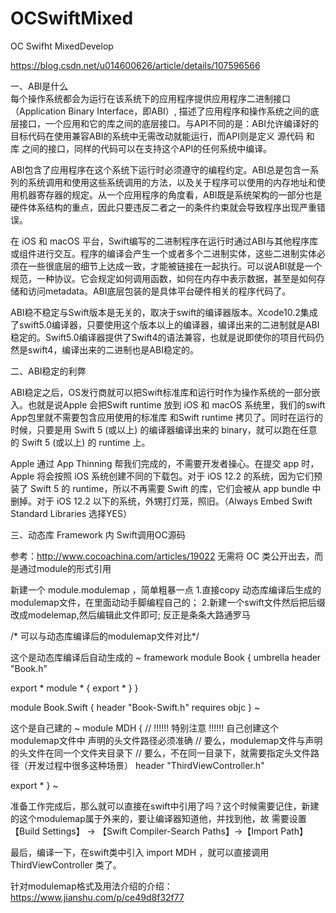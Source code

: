 # OCSwiftMixed
OC Swifht MixedDevelop

https://blog.csdn.net/u014600626/article/details/107596566

一、ABl是什么   
每个操作系统都会为运行在该系统下的应用程序提供应用程序二进制接口（Application Binary Interface，即ABI）, 描述了应用程序和操作系统之间的底层接口，一个应用和它的库之间的底层接口。与API不同的是：ABI允许编译好的目标代码在使用兼容ABI的系统中无需改动就能运行，而API则是定义 源代码 和 库 之间的接口，同样的代码可以在支持这个API的任何系统中编译。

ABI包含了应用程序在这个系统下运行时必须遵守的编程约定。ABI总是包含一系列的系统调用和使用这些系统调用的方法，以及关于程序可以使用的内存地址和使用机器寄存器的规定。从一个应用程序的角度看，ABI既是系统架构的一部分也是硬件体系结构的重点，因此只要违反二者之一的条件约束就会导致程序出现严重错误。

在 iOS 和 macOS 平台，Swift编写的二进制程序在运行时通过ABI与其他程序库或组件进行交互。程序的编译会产生一个或者多个二进制实体，这些二进制实体必须在一些很底层的细节上达成一致，才能被链接在一起执行。可以说ABI就是一个规范，一种协议。它会规定如何调用函数，如何在内存中表示数据，甚至是如何存储和访问metadata。ABI底层包装的是具体平台硬件相关的程序代码了。

ABI稳不稳定与Swift版本是无关的，取决于swift的编译器版本。Xcode10.2集成了swift5.0编译器，只要使用这个版本以上的编译器，编译出来的二进制就是ABI稳定的。Swift5.0编译器提供了Swift4的语法兼容，也就是说即使你的项目代码仍然是swift4，编译出来的二进制也是ABI稳定的。


二、ABI稳定的利弊  

ABI稳定之后，OS发行商就可以把Swift标准库和运行时作为操作系统的一部分嵌入。也就是说Apple 会把Swift runtime 放到 iOS 和 macOS 系统里，我们的swift App包里就不需要包含应用使用的标准库 和Swift runtime 拷贝了。同时在运行的时候，只要是用 Swift 5 (或以上) 的编译器编译出来的 binary，就可以跑在任意的 Swift 5 (或以上) 的 runtime 上。

Apple 通过 App Thinning 帮我们完成的，不需要开发者操心。在提交 app 时，Apple 将会按照 iOS 系统创建不同的下载包。对于 iOS 12.2 的系统，因为它们预装了 Swift 5 的 runtime，所以不再需要 Swift 的库，它们会被从 app bundle 中删掉。对于 iOS 12.2 以下的系统，外甥打灯笼，照旧。（Always Embed Swift Standard Libraries 选择YES）


三、动态库 Framework 内 Swift调用OC源码

参考：http://www.cocoachina.com/articles/19022
无需将 OC 类公开出去，而是通过module的形式引用

新建一个 module.modulemap ，简单粗暴一点 
1.直接copy 动态库编译后生成的modulemap文件，在里面动动手脚编程自己的；
2.新建一个swift文件然后把后缀改成modelemap,然后编辑此文件即可;
反正是条条大路通罗马

/* 可以与动态库编译后的modulemap文件对比*/
 
这个是动态库编译后自动生成的
~
framework module Book {
  umbrella header "Book.h"

  export *
  module * { export * }
}

module Book.Swift {
    header "Book-Swift.h"
    requires objc
}
~

这个是自己建的
~
module MDH {
  // !!!!!! 特别注意 !!!!!! 自己创建这个modulemap文件中 声明的头文件路径必须准确
  // 要么，modulemap文件与声明的头文件在同一个文件夹目录下
  // 要么，不在同一目录下，就需要指定头文件路径（开发过程中很多这种场景）
  header "ThirdViewController.h"

  export *
}
~

准备工作完成后，那么就可以直接在swift中引用了吗？这个时候需要记住，新建的这个modulemap属于外来的，要让编译器知道他，并找到他，故 需要设置 【Build Settings】 -> 【Swift Compiler-Search Paths】->【Import Path】

最后，编译一下，在swift类中引入 import MDH ，就可以直接调用 ThirdViewController 类了。

针对modulemap格式及用法介绍的介绍：https://www.jianshu.com/p/ce49d8f32f77

